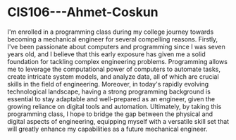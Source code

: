 # CIS106---Ahmet-Coskun

I'm enrolled in a programming class during my college journey towards becoming a mechanical engineer for several compelling reasons. Firstly, I've been passionate about computers and programming since I was seven years old, and I believe that this early exposure has given me a solid foundation for tackling complex engineering problems. Programming allows me to leverage the computational power of computers to automate tasks, create intricate system models, and analyze data, all of which are crucial skills in the field of engineering. Moreover, in today's rapidly evolving technological landscape, having a strong programming background is essential to stay adaptable and well-prepared as an engineer, given the growing reliance on digital tools and automation. Ultimately, by taking this programming class, I hope to bridge the gap between the physical and digital aspects of engineering, equipping myself with a versatile skill set that will greatly enhance my capabilities as a future mechanical engineer.
